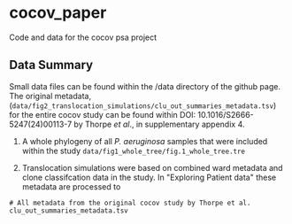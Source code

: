 # cocov_paper
Code and data for the cocov psa project

## Data Summary
Small data files can be found within the /data directory of the github page. The original metadata, (```data/fig2_translocation_simulations/clu_out_summaries_metadata.tsv```) for the entire cocov study can be found within DOI: 10.1016/S2666-5247(24)00113-7 by Thorpe *et al*., in supplementary appendix 4. 

1. A whole phylogeny of all *P. aeruginosa* samples that were included within the study ```data/fig1_whole_tree/fig.1_whole_tree.tre```

2. Translocation simulations were based on combined ward metadata and clone classifcation data in the study. In "Exploring Patient data" these metadata are processed to  
```
# All metadata from the original cocov study by Thorpe et al. 
clu_out_summaries_metadata.tsv
```
